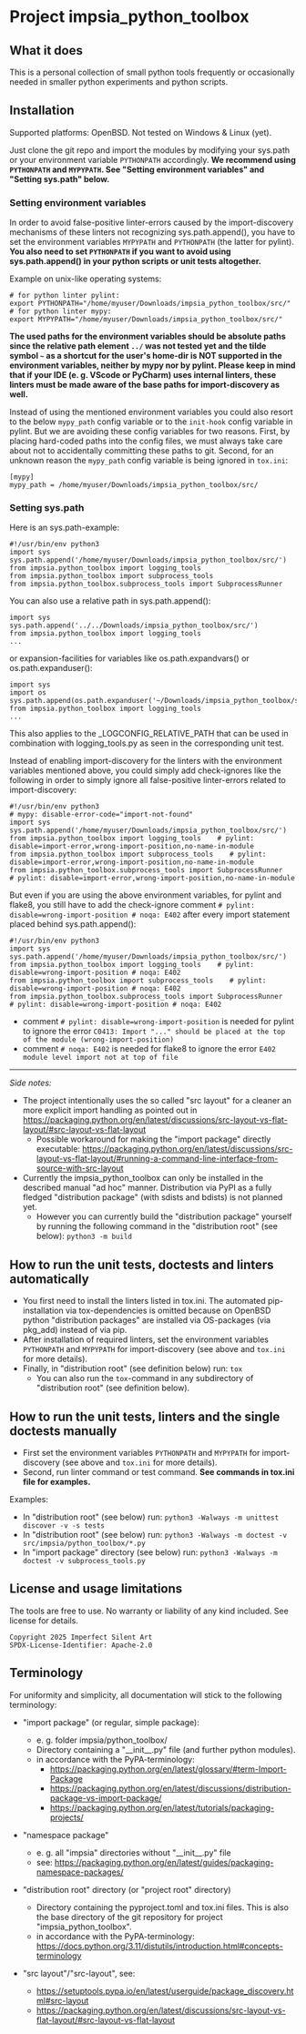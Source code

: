 # Project impsia_python_toolbox

## What it does ##
This is a personal collection of small python tools frequently or occasionally needed in smaller python experiments and python scripts.


## Installation ##
Supported platforms: OpenBSD. Not tested on Windows & Linux (yet).

Just clone the git repo and import the modules by modifying your sys.path or your environment variable `PYTHONPATH` accordingly.
**We recommend using `PYTHONPATH` and `MYPYPATH`. See "Setting environment variables" and "Setting sys.path" below.**
### Setting environment variables ###
In order to avoid false-positive linter-errors caused by the import-discovery mechanisms of these linters not recognizing sys.path.append(), you have to set the environment variables `MYPYPATH` and `PYTHONPATH` (the latter for pylint).  **You also need to set `PYTHONPATH` if you want to avoid using sys.path.append() in your python scripts or unit tests altogether.**

Example on unix-like operating systems:

	# for python linter pylint:
	export PYTHONPATH="/home/myuser/Downloads/impsia_python_toolbox/src/"
	# for python linter mypy:
	export MYPYPATH="/home/myuser/Downloads/impsia_python_toolbox/src/"

**The used paths for the environment variables should be absolute paths since the relative path element `../` was not tested yet and the tilde symbol `~` as a shortcut for the user's home-dir is NOT supported in the environment variables, neither by mypy nor by pylint. Please keep in mind that if your IDE (e. g. VScode or PyCharm) uses internal linters, these linters must be made aware of the base paths for import-discovery as well.**

Instead of using the mentioned environment variables you could also resort to the below `mypy_path` config variable or to the `init-hook` config variable in pylint. But we are avoiding these config variables for two reasons. First, by placing hard-coded paths into the config files, we must always take care about not to accidentally committing these paths to git.
Second, for an unknown reason the `mypy_path` config variable is being ignored in `tox.ini`:

	[mypy]
	mypy_path = /home/myuser/Downloads/impsia_python_toolbox/src/


### Setting sys.path ###
Here is an sys.path-example:

	#!/usr/bin/env python3
	import sys
	sys.path.append('/home/myuser/Downloads/impsia_python_toolbox/src/')
	from impsia.python_toolbox import logging_tools
	from impsia.python_toolbox import subprocess_tools
	from impsia.python_toolbox.subprocess_tools import SubprocessRunner

You can also use a relative path in sys.path.append():

	import sys
	sys.path.append('../../Downloads/impsia_python_toolbox/src/')
	from impsia.python_toolbox import logging_tools
	...

or expansion-facilities for variables like os.path.expandvars() or os.path.expanduser():

	import sys
	import os
	sys.path.append(os.path.expanduser('~/Downloads/impsia_python_toolbox/src/'))
	from impsia.python_toolbox import logging_tools
	...

This also applies to the \_LOGCONFIG_RELATIVE_PATH that can be used in combination with logging_tools.py as seen in the corresponding unit test.

Instead of enabling import-discovery for the linters with the environment variables mentioned above, you could simply add check-ignores like the following in order to simply ignore all false-positive linter-errors related to import-discovery:

	#!/usr/bin/env python3
	# mypy: disable-error-code="import-not-found"
	import sys
	sys.path.append('/home/myuser/Downloads/impsia_python_toolbox/src/')
	from impsia.python_toolbox import logging_tools    # pylint: disable=import-error,wrong-import-position,no-name-in-module
	from impsia.python_toolbox import subprocess_tools    # pylint: disable=import-error,wrong-import-position,no-name-in-module
	from impsia.python_toolbox.subprocess_tools import SubprocessRunner    # pylint: disable=import-error,wrong-import-position,no-name-in-module


But even if you are using the above environment variables, for pylint and flake8, you still have to add the check-ignore comment `# pylint: disable=wrong-import-position # noqa: E402` after every import statement placed behind sys.path.append():

	#!/usr/bin/env python3
	import sys
	sys.path.append('/home/myuser/Downloads/impsia_python_toolbox/src/')
	from impsia.python_toolbox import logging_tools    # pylint: disable=wrong-import-position # noqa: E402
	from impsia.python_toolbox import subprocess_tools    # pylint: disable=wrong-import-position # noqa: E402
	from impsia.python_toolbox.subprocess_tools import SubprocessRunner    # pylint: disable=wrong-import-position # noqa: E402

* comment `# pylint: disable=wrong-import-position` is needed for pylint to ignore the error `C0413: Import "..." should be placed at the top of the module (wrong-import-position)`
* comment `# noqa: E402` is needed for flake8 to ignore the error `E402 module level import not at top of file`


---
_Side notes:_
* The project intentionally uses the so called "src layout" for a cleaner an more explicit import handling as pointed out in https://packaging.python.org/en/latest/discussions/src-layout-vs-flat-layout/#src-layout-vs-flat-layout
	* Possible workaround for making the "import package" directly executable: https://packaging.python.org/en/latest/discussions/src-layout-vs-flat-layout/#running-a-command-line-interface-from-source-with-src-layout
* Currently the impsia_python_toolbox can only be installed in the described manual "ad hoc" manner. Distribution via PyPI as a fully fledged "distribution package" (with sdists and bdists) is not planned yet. 
	* However you can currently build the "distribution package" yourself by running the following command in the "distribution root" (see below): `python3 -m build`


## How to run the unit tests, doctests and linters automatically ##

* You first need to install the linters listed in tox.ini. The automated pip-installation via tox-dependencies is omitted because on OpenBSD python "distribution packages" are installed via OS-packages (via pkg_add) instead of via pip.
* After installation of required linters, set the environment variables `PYTHONPATH` and `MYPYPATH` for import-discovery (see above and `tox.ini` for more details).
* Finally, in "distribution root" (see definition below) run: `tox`
	* You can also run the `tox`-command in any subdirectory of "distribution root" (see definition below).


## How to run the unit tests, linters and the single doctests manually ##
* First set the environment variables `PYTHONPATH` and `MYPYPATH` for import-discovery (see above and `tox.ini` for more details).
* Second, run linter command or test command. **See commands in tox.ini file for examples.**

Examples:
* In "distribution root" (see below) run: `python3 -Walways -m unittest discover -v -s tests`
* In "distribution root" (see below) run: `python3 -Walways -m doctest -v src/impsia/python_toolbox/*.py`
* In "import package" directory (see below) run: `python3 -Walways -m doctest -v subprocess_tools.py`


## License and usage limitations ##
The tools are free to use. No warranty or liability of any kind included. See license for details.

	Copyright 2025 Imperfect Silent Art
	SPDX-License-Identifier: Apache-2.0


## Terminology ##
For uniformity and simplicity, all documentation will stick to the following terminology:

* "import package" (or regular, simple package):
	* e. g. folder impsia/python_toolbox/
	* Directory containing a "\_\_init\_\_.py" file (and further python modules).
	* in accordance with the PyPA-terminology:
		* https://packaging.python.org/en/latest/glossary/#term-Import-Package
		* https://packaging.python.org/en/latest/discussions/distribution-package-vs-import-package/
		* https://packaging.python.org/en/latest/tutorials/packaging-projects/

* "namespace package"
	* e. g. all "impsia" directories without "\_\_init\_\_.py" file
	* see: https://packaging.python.org/en/latest/guides/packaging-namespace-packages/

* "distribution root" directory (or "project root" directory)
	* Directory containing the pyproject.toml and tox.ini files. This is also the base directory of the git repository for project "impsia_python_toolbox".
	* in accordance with the PyPA-terminology: https://docs.python.org/3.11/distutils/introduction.html#concepts-terminology

* "src layout"/"src-layout", see:
	* https://setuptools.pypa.io/en/latest/userguide/package_discovery.html#src-layout
	* https://packaging.python.org/en/latest/discussions/src-layout-vs-flat-layout/#src-layout-vs-flat-layout
